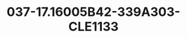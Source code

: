 ---
title: 037-17.16005B42-339A303-CLE1133
image: 037-17.16005B42-339A303-CLE1133.jpg
brand: sposo
layout: vestito
---